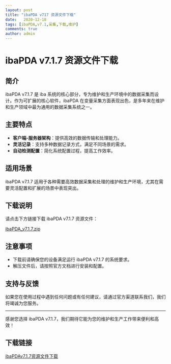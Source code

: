 ```yaml
---
layout: post
title: "ibaPDA v717 资源文件下载"
date:   2020-12-18
tags: [ibaPDA,v7.1,采集,下载,维护]
comments: true
author: admin
---
```

# ibaPDA v7.1.7 资源文件下载

## 简介
ibaPDA v7.1.7 是 iba 系统的核心部分，专为维护和生产环境中的数据采集而设计。作为可扩展的核心软件，ibaPDA 在变量采集方面表现出色，是多年来在维护和生产领域中最为通用的数据采集系统之一。

## 主要特点
- **客户端-服务器架构**：提供高效的数据传输和处理能力。
- **灵活记录**：支持多种数据记录方式，满足不同场景的需求。
- **自动检测配置**：简化系统配置过程，提高工作效率。

## 适用场景
ibaPDA v7.1.7 适用于各种需要高效数据采集和处理的维护和生产环境，尤其在需要灵活配置和扩展的场景中表现突出。

## 下载说明
请点击下方链接下载 ibaPDA v7.1.7 资源文件：

[ibaPDA_v7.1.7.zip](ibaPDA_v7.1.7.zip)

## 注意事项
- 下载前请确保您的设备满足运行 ibaPDA v7.1.7 的系统要求。
- 解压文件后，请按照官方文档进行安装和配置。

## 支持与反馈
如果您在使用过程中遇到任何问题或有任何建议，请通过官方渠道联系我们，我们将竭诚为您服务。

---

感谢您选择 ibaPDA v7.1.7，我们期待它能为您的维护和生产工作带来便利和高效！

## 下载链接

[ibaPDAv7.1.7资源文件下载](https://pan.quark.cn/s/90e1c39c55df)